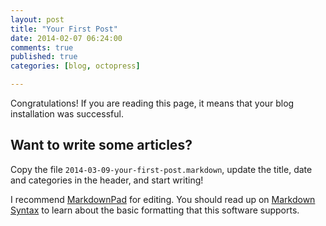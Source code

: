 ```yaml
---
layout: post
title: "Your First Post"
date: 2014-02-07 06:24:00
comments: true
published: true
categories: [blog, octopress]

---
```


Congratulations! If you are reading this page, it means that your blog
installation was successful.

<!-- more -->
## Want to write some articles?

Copy the file `2014-03-09-your-first-post.markdown`, update the
title, date and categories in the header, and start writing!

I recommend [MarkdownPad](http://www.markdownpad.com/) for editing.
You should read up on [Markdown
Syntax](http://daringfireball.net/projects/markdown/syntax) to learn
about the basic formatting that this software supports.
